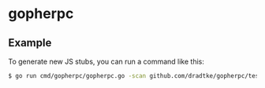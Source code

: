 # gopherpc

## Example

To generate new JS stubs, you can run a command like this:

```bash
$ go run cmd/gopherpc/gopherpc.go -scan github.com/dradtke/gopherpc/testdata/server -o testdata/js/rpc.go
```
